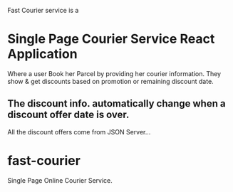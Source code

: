 Fast Courier service is a 
# Single Page Courier Service React Application
Where a user Book her Parcel by providing her courier information.
They show & get discounts based on promotion or remaining discount date.
## The discount info. automatically change when a discount offer date is over. 
All the discount offers come from JSON Server...


# fast-courier
Single Page Online Courier Service.
